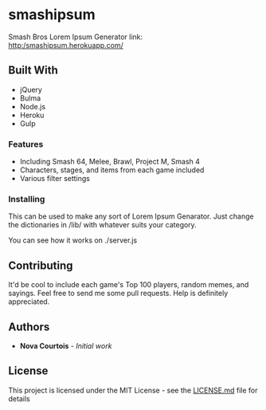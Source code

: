 # smashipsum
Smash Bros Lorem Ipsum Generator
link: [http:/smashipsum.herokuapp.com/](http://smashipsum.herokuapp.com/)

## Built With

* jQuery
* Bulma
* Node.js
* Heroku
* Gulp

### Features

* Including Smash 64, Melee, Brawl, Project M, Smash 4
* Characters, stages, and items from each game included
* Various filter settings

### Installing

This can be used to make any sort of Lorem Ipsum Genarator.
Just change the dictionaries in /lib/ with whatever suits your category.

You can see how it works on ./server.js


## Contributing

It'd be cool to include each game's Top 100 players, random memes, and sayings.
Feel free to send me some pull requests.
Help is definitely appreciated.

## Authors

* **Nova Courtois** - *Initial work* 

## License

This project is licensed under the MIT License - see the [LICENSE.md](LICENSE.md) file for details
